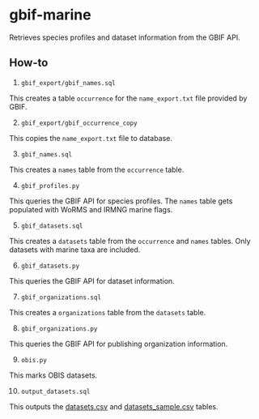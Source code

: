 # gbif-marine

Retrieves species profiles and dataset information from the GBIF API.

## How-to

1. `gbif_export/gbif_names.sql`

 This creates a table `occurrence` for the `name_export.txt` file provided by GBIF.

2. `gbif_export/gbif_occurrence_copy`

 This copies the `name_export.txt` file to database.

3. `gbif_names.sql`

 This creates a `names` table from the `occurrence` table.

4. `gbif_profiles.py`

 This queries the GBIF API for species profiles. The `names` table gets populated with WoRMS and IRMNG marine flags.

5. `gbif_datasets.sql`

 This creates a `datasets` table from the `occurrence` and `names` tables. Only datasets with marine taxa are included.

6. `gbif_datasets.py`

 This queries the GBIF API for dataset information.

7. `gbif_organizations.sql`

 This creates a `organizations` table from the `datasets` table.

8. `gbif_organizations.py`

 This queries the GBIF API for publishing organization information.

9. `obis.py`

 This marks OBIS datasets.

10. `output_datasets.sql`

 This outputs the [datasets.csv](datasets.csv) and [datasets_sample.csv](datasets_sample.csv) tables.
